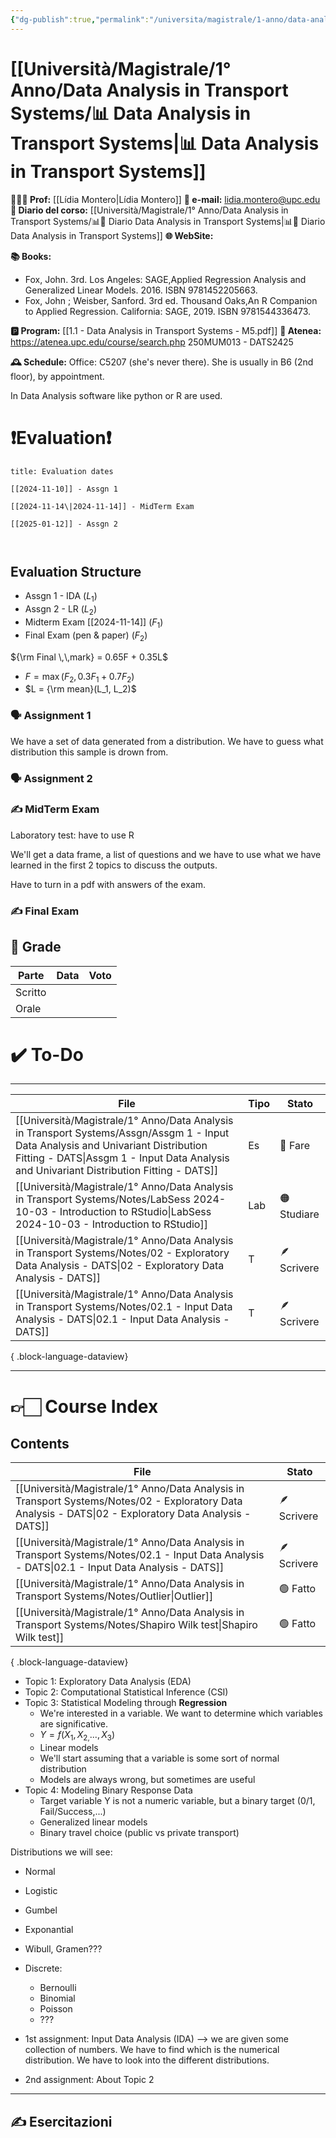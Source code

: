 ```yaml
---
{"dg-publish":true,"permalink":"/universita/magistrale/1-anno/data-analysis-in-transport-systems/data-analysis-in-transport-systems/","tags":["UNI"]}
---
```



# [[Università/Magistrale/1° Anno/Data Analysis in Transport Systems/📊 Data Analysis in Transport Systems\|📊 Data Analysis in Transport Systems]]


**🧑🏻‍🏫 Prof:** [[Lídia Montero\|Lídia Montero]]
**📧 e-mail:** lidia.montero@upc.edu
**📔 Diario del corso:** [[Università/Magistrale/1° Anno/Data Analysis in Transport Systems/📊📔 Diario Data Analysis in Transport Systems\|📊📔 Diario Data Analysis in Transport Systems]]
**🌐 WebSite:** 


**📚 Books:**
- Fox, John. 3rd. Los Angeles: SAGE,Applied Regression Analysis and Generalized Linear Models. 2016. ISBN 9781452205663.
- Fox, John ; Weisber, Sanford. 3rd ed. Thousand Oaks,An R Companion to Applied Regression. California: SAGE, 2019. ISBN 9781544336473.

**🅿️ Program:** [[1.1 - Data Analysis in Transport Systems - M5.pdf]]
**🔑 Atenea:** https://atenea.upc.edu/course/search.php 250MUM013 - DATS2425

**🕰 Schedule:**
Office: C5207 (she's never there). She is usually in B6 (2nd floor), by appointment.

In Data Analysis software like python or R are used.

# ❗️Evaluation❗️

```ad-attention
title: Evaluation dates

[[2024-11-10]] - Assgn 1

[[2024-11-14\|2024-11-14]] - MidTerm Exam

[[2025-01-12]] - Assgn 2



```

## Evaluation Structure

- Assgn 1 - IDA ($L_1$)
- Assgn 2 - LR ($L_2$)
- Midterm Exam [[2024-11-14]] ($F_1$)
- Final Exam (pen & paper) ($F_2$)

${\rm Final \,\,mark} = 0.65F + 0.35L$
- $F = \max(F_2, 0.3F_{1} + 0.7F_{2})$
- $L = {\rm mean}(L_1, L_2)$

### 🗣 Assignment 1


We have a set of data generated from a distribution.
We have to guess what distribution this sample is drown from.

### 🗣 Assignment 2



### ✍️ MidTerm Exam

Laboratory test: have to use R

We'll get a data frame, a list of questions and we have to use what we have learned in the first 2 topics to discuss the outputs.

Have to turn in a pdf with answers of the exam.

### ✍️ Final Exam






## 💯 Grade

| Parte       | Data           | Voto |
| ----------- | -------------- | ---- |
| Scritto |  |  |
| Orale       |  |     |


# ✔️ To-Do


___

| File                                                                                                                                                                                                                             | Tipo | Stato       |
| -------------------------------------------------------------------------------------------------------------------------------------------------------------------------------------------------------------------------------- | ---- | ----------- |
| [[Università/Magistrale/1° Anno/Data Analysis in Transport Systems/Assgn/Assgm 1 - Input Data Analysis and Univariant Distribution Fitting - DATS\|Assgm 1 - Input Data Analysis and Univariant Distribution Fitting - DATS]] | Es   | 🔴 Fare     |
| [[Università/Magistrale/1° Anno/Data Analysis in Transport Systems/Notes/LabSess 2024-10-03 - Introduction to RStudio\|LabSess 2024-10-03 - Introduction to RStudio]]                                                         | Lab  | 🟠 Studiare |
| [[Università/Magistrale/1° Anno/Data Analysis in Transport Systems/Notes/02 - Exploratory Data Analysis - DATS\|02 - Exploratory Data Analysis - DATS]]                                                                       | T    | 🪶 Scrivere |
| [[Università/Magistrale/1° Anno/Data Analysis in Transport Systems/Notes/02.1 - Input Data Analysis - DATS\|02.1 - Input Data Analysis - DATS]]                                                                               | T    | 🪶 Scrivere |

{ .block-language-dataview}


___

# 👉🏻 Course Index

## Contents


| File                                                                                                                                                       | Stato       |
| ---------------------------------------------------------------------------------------------------------------------------------------------------------- | ----------- |
| [[Università/Magistrale/1° Anno/Data Analysis in Transport Systems/Notes/02 - Exploratory Data Analysis - DATS\|02 - Exploratory Data Analysis - DATS]] | 🪶 Scrivere |
| [[Università/Magistrale/1° Anno/Data Analysis in Transport Systems/Notes/02.1 - Input Data Analysis - DATS\|02.1 - Input Data Analysis - DATS]]         | 🪶 Scrivere |
| [[Università/Magistrale/1° Anno/Data Analysis in Transport Systems/Notes/Outlier\|Outlier]]                                                             | 🟢 Fatto    |
| [[Università/Magistrale/1° Anno/Data Analysis in Transport Systems/Notes/Shapiro Wilk test\|Shapiro Wilk test]]                                         | 🟢 Fatto    |

{ .block-language-dataview}



- Topic 1: Exploratory Data Analysis (EDA)
- Topic 2: Computational Statistical Inference (CSI)
- Topic 3: Statistical Modeling through **Regression**
	- We're interested in a variable. We want to determine which variables are significative.
	- $Y = f(X_{1}, X_{2,}..., X_{3})$
	- Linear models
	- We'll start assuming that a variable is some sort of normal distribution
	- Models are always wrong, but sometimes are useful
- Topic 4: Modeling Binary Response Data
	- Target variable Y is not a numeric variable, but a binary target (0/1, Fail/Success,...)
	- Generalized linear models
	- Binary travel choice (public vs private transport)


Distributions we will see:
- Normal
- Logistic
- Gumbel
- Exponantial
- Wibull, Gramen???
- Discrete:
	- Bernoulli
	- Binomial
	- Poisson
	- ???


- 1st assignment: Input Data Analysis (IDA) --> we are given some collection of numbers. We have to find which is the numerical distribution. We have to look into the different distributions.
- 2nd assignment: About Topic 2
___


## ✍️ Esercitazioni





